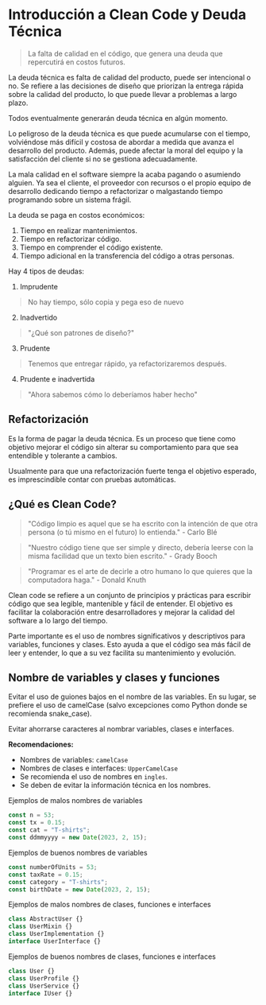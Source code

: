 # Introducción a Clean Code y Deuda Técnica

> La falta de calidad en el código, que genera una deuda que repercutirá en
> costos futuros.

La deuda técnica es falta de calidad del producto, puede ser intencional o no.
Se refiere a las decisiones de diseño que priorizan la entrega rápida sobre la
calidad del producto, lo que puede llevar a problemas a largo plazo.

Todos eventualmente generarán deuda técnica en algún momento.

Lo peligroso de la deuda técnica es que puede acumularse con el tiempo,
volviéndose más difícil y costosa de abordar a medida que avanza el desarrollo
del producto. Además, puede afectar la moral del equipo y la satisfacción del
cliente si no se gestiona adecuadamente.

La mala calidad en el software siempre la acaba pagando o asumiendo alguien. Ya
sea el cliente, el proveedor con recursos o el propio equipo de desarrollo
dedicando tiempo a refactorizar o malgastando tiempo programando sobre un
sistema frágil.

La deuda se paga en costos económicos:

1. Tiempo en realizar mantenimientos.
2. Tiempo en refactorizar código.
3. Tiempo en comprender el código existente.
4. Tiempo adicional en la transferencia del código a otras personas.

Hay 4 tipos de deudas:

1. Imprudente

> No hay tiempo, sólo copia y pega eso de nuevo

2. Inadvertido

> "¿Qué son patrones de diseño?"

3. Prudente

> Tenemos que entregar rápido, ya refactorizaremos después.

4. Prudente e inadvertida

> "Ahora sabemos cómo lo deberíamos haber hecho"

## Refactorización

Es la forma de pagar la deuda técnica. Es un proceso que tiene como objetivo
mejorar el código sin alterar su comportamiento para que sea entendible y
tolerante a cambios.

Usualmente para que una refactorización fuerte tenga el objetivo esperado, es
imprescindible contar con pruebas automáticas.

## ¿Qué es Clean Code?

> "Código limpio es aquel que se ha escrito con la intención de que otra persona
> (o tú mismo en el futuro) lo entienda." - Carlo Blé

> "Nuestro código tiene que ser simple y directo, debería leerse con la misma
> facilidad que un texto bien escrito." - Grady Booch

> "Programar es el arte de decirle a otro humano lo que quieres que la
> computadora haga." - Donald Knuth

Clean code se refiere a un conjunto de principios y prácticas para escribir
código que sea legible, mantenible y fácil de entender. El objetivo es facilitar
la colaboración entre desarrolladores y mejorar la calidad del software a lo
largo del tiempo.

Parte importante es el uso de nombres significativos y descriptivos para
variables, funciones y clases. Esto ayuda a que el código sea más fácil de leer
y entender, lo que a su vez facilita su mantenimiento y evolución.

## Nombre de variables y clases y funciones

Evitar el uso de guiones bajos en el nombre de las variables. En su lugar, se
prefiere el uso de camelCase (salvo excepciones como Python donde se recomienda
snake_case).

Evitar ahorrarse caracteres al nombrar variables, clases e interfaces.

**Recomendaciones:**

- Nombres de variables: `camelCase`
- Nombres de clases e interfaces: `UpperCamelCase`
- Se recomienda el uso de nombres en `ingles`.
- Se deben de evitar la información técnica en los nombres.

Ejemplos de malos nombres de variables

```javascript
const n = 53;
const tx = 0.15;
const cat = "T-shirts";
const ddmmyyyy = new Date(2023, 2, 15);
```

Ejemplos de buenos nombres de variables

```javascript
const numberOfUnits = 53;
const taxRate = 0.15;
const category = "T-shirts";
const birthDate = new Date(2023, 2, 15);
```

Ejemplos de malos nombres de clases, funciones e interfaces

```javascript
class AbstractUser {}
class UserMixin {}
class UserImplementation {}
interface UserInterface {}
```

Ejemplos de buenos nombres de clases, funciones e interfaces

```javascript
class User {}
class UserProfile {}
class UserService {}
interface IUser {}
```
